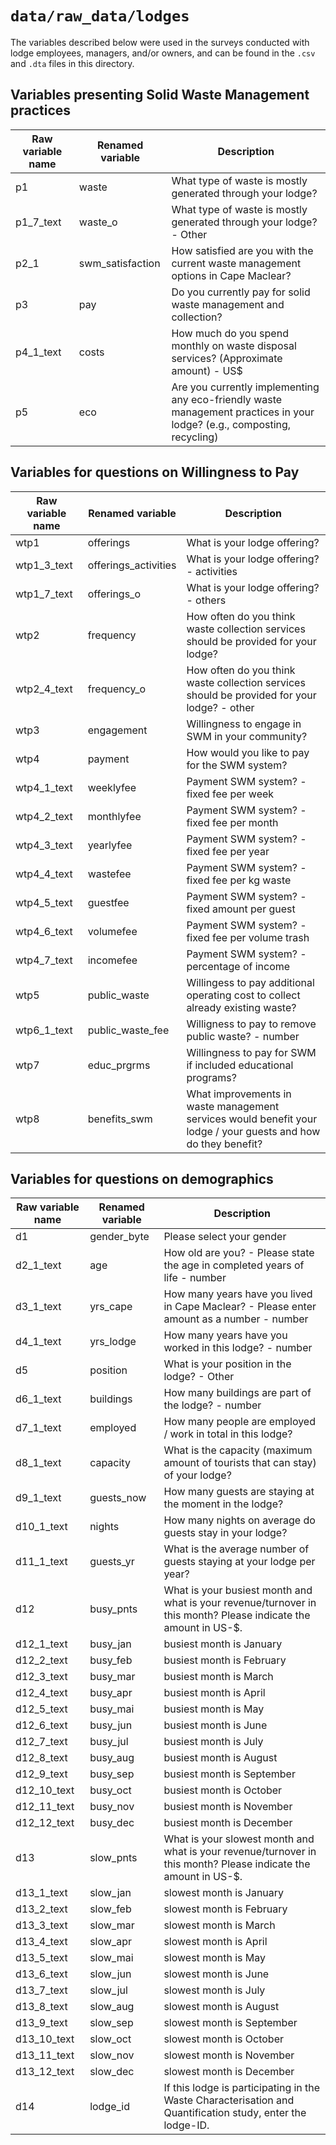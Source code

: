 # `data/raw_data/lodges`

The variables described below were used in the surveys conducted with lodge employees, managers, and/or owners, and can be found in the `.csv` and `.dta` files in this directory.

## Variables presenting Solid Waste Management practices

| Raw variable name | Renamed variable | Description                                                                                                             |
| ----------------- | ---------------- | ----------------------------------------------------------------------------------------------------------------------- |
| p1                | waste            | What type of waste is mostly generated through your lodge?                                                              |
| p1_7_text         | waste_o          | What type of waste is mostly generated through your lodge? - Other                                                      |
| p2_1              | swm_satisfaction | How satisfied are you with the current waste management options in Cape Maclear?                                        |
| p3                | pay              | Do you currently pay for solid waste management and collection?                                                         |
| p4_1_text         | costs            | How much do you spend monthly on waste disposal services? (Approximate amount) - US$                                    |
| p5                | eco              | Are you currently implementing any eco-friendly waste management practices in your lodge? (e.g., composting, recycling) |

## Variables for questions on Willingness to Pay

| Raw variable name | Renamed variable     | Description                                                                                                    |
| ----------------- | -------------------- | -------------------------------------------------------------------------------------------------------------- |
| wtp1              | offerings            | What is your lodge offering?                                                                                   |
| wtp1_3_text       | offerings_activities | What is your lodge offering? - activities                                                                      |
| wtp1_7_text       | offerings_o          | What is your lodge offering? - others                                                                          |
| wtp2              | frequency            | How often do you think waste collection services should be provided for your lodge?                            |
| wtp2_4_text       | frequency_o          | How often do you think waste collection services should be provided for your lodge? - other                    |
| wtp3              | engagement           | Willingness to engage in SWM in your community?                                                                |
| wtp4              | payment              | How would you like to pay for the SWM system?                                                                  |
| wtp4_1_text       | weeklyfee            | Payment SWM system? - fixed fee per week                                                                       |
| wtp4_2_text       | monthlyfee           | Payment SWM system? - fixed fee per month                                                                      |
| wtp4_3_text       | yearlyfee            | Payment SWM system? - fixed fee per year                                                                       |
| wtp4_4_text       | wastefee             | Payment SWM system? - fixed fee per kg waste                                                                   |
| wtp4_5_text       | guestfee             | Payment SWM system? - fixed amount per guest                                                                   |
| wtp4_6_text       | volumefee            | Payment SWM system? - fixed fee per volume trash                                                               |
| wtp4_7_text       | incomefee            | Payment SWM system? - percentage of income                                                                     |
| wtp5              | public_waste         | Willingess to pay additional operating cost to collect already existing waste?                                 |
| wtp6_1_text       | public_waste_fee     | Willigness to pay to remove public waste? - number                                                             |
| wtp7              | educ_prgrms          | Willingness to pay for SWM if included educational programs?                                                   |
| wtp8              | benefits_swm         | What improvements in waste management services would benefit your lodge / your guests and how do they benefit? |

## Variables for questions on demographics

| Raw variable name | Renamed variable     | Description                                                                                                     |
| ----------------- | -------------------- | --------------------------------------------------------------------------------------------------------------- |
| d1                | gender_byte          | Please select your gender                                                                                       |
| d2_1_text         | age                  | How old are you? - Please state the age in completed years of life - number                                     |
| d3_1_text         | yrs_cape             | How many years have you lived in Cape Maclear? - Please enter amount as a number - number                       |
| d4_1_text         | yrs_lodge            | How many years have you worked in this lodge? - number                                                          |
| d5                | position             | What is your position in the lodge? - Other                                                                     |
| d6_1_text         | buildings            | How many buildings are part of the lodge? - number                                                              |
| d7_1_text         | employed             | How many people are employed / work in total in this lodge?                                                     |
| d8_1_text         | capacity             | What is the capacity (maximum amount of tourists that can stay) of your lodge?                                  |
| d9_1_text         | guests_now           | How many guests are staying at the moment in the lodge?                                                         |
| d10_1_text        | nights               | How many nights on average do guests stay in your lodge?                                                        |
| d11_1_text        | guests_yr            | What is the average number of guests staying at your lodge per year?                                            |
| d12               | busy_pnts            | What is your busiest month and what is your revenue/turnover in this month? Please indicate the amount in US-$. |
| d12_1_text        | busy_jan             | busiest month is January                                                                                        |
| d12_2_text        | busy_feb             | busiest month is February                                                                                       |
| d12_3_text        | busy_mar             | busiest month is March                                                                                          |
| d12_4_text        | busy_apr             | busiest month is April                                                                                          |
| d12_5_text        | busy_mai             | busiest month is May                                                                                            |
| d12_6_text        | busy_jun             | busiest month is June                                                                                           |
| d12_7_text        | busy_jul             | busiest month is July                                                                                           |
| d12_8_text        | busy_aug             | busiest month is August                                                                                         |
| d12_9_text        | busy_sep             | busiest month is September                                                                                      |
| d12_10_text       | busy_oct             | busiest month is October                                                                                        |
| d12_11_text       | busy_nov             | busiest month is November                                                                                       |
| d12_12_text       | busy_dec             | busiest month is December                                                                                       |
| d13               | slow_pnts            | What is your slowest month and what is your revenue/turnover in this month? Please indicate the amount in US-$. |
| d13_1_text        | slow_jan             | slowest month is January                                                                                        |
| d13_2_text        | slow_feb             | slowest month is February                                                                                       |
| d13_3_text        | slow_mar             | slowest month is March                                                                                          |
| d13_4_text        | slow_apr             | slowest month is April                                                                                          |
| d13_5_text        | slow_mai             | slowest month is May                                                                                            |
| d13_6_text        | slow_jun             | slowest month is June                                                                                           |
| d13_7_text        | slow_jul             | slowest month is July                                                                                           |
| d13_8_text        | slow_aug             | slowest month is August                                                                                         |
| d13_9_text        | slow_sep             | slowest month is September                                                                                      |
| d13_10_text       | slow_oct             | slowest month is October                                                                                        |
| d13_11_text       | slow_nov             | slowest month is November                                                                                       |
| d13_12_text       | slow_dec             | slowest month is December                                                                                       |
| d14               | lodge_id             | If this lodge is participating in the Waste Characterisation and Quantification study, enter the lodge-ID.      |
